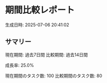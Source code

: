 # 期間比較レポート

生成日時: 2025-07-06 20:41:02

## サマリー

現在期間: 過去7日間
比較期間: 過去14日間

成長率: 25.0%

現在期間のタスク数: 100
比較期間のタスク数: 80